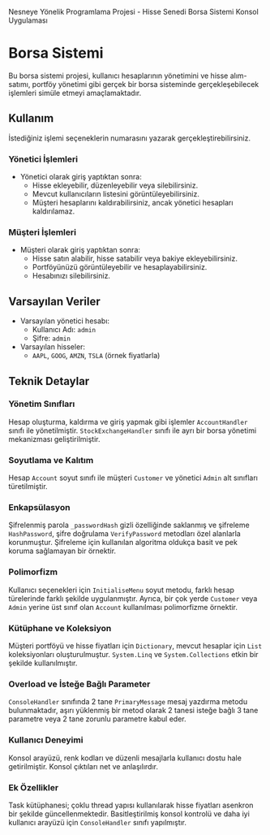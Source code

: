 Nesneye Yönelik Programlama Projesi - Hisse Senedi Borsa Sistemi Konsol Uygulaması

# Borsa Sistemi
Bu borsa sistemi projesi, kullanıcı hesaplarının yönetimini ve hisse alım-satımı, portföy yönetimi gibi gerçek bir borsa sisteminde gerçekleşebilecek işlemleri simüle etmeyi amaçlamaktadır.

## Kullanım
İstediğiniz işlemi seçeneklerin numarasını yazarak gerçekleştirebilirsiniz.

### Yönetici İşlemleri
- Yönetici olarak giriş yaptıktan sonra:
  - Hisse ekleyebilir, düzenleyebilir veya silebilirsiniz.
  - Mevcut kullanıcıların listesini görüntüleyebilirsiniz.
  - Müşteri hesaplarını kaldırabilirsiniz, ancak yönetici hesapları kaldırılamaz.

### Müşteri İşlemleri
- Müşteri olarak giriş yaptıktan sonra:
  - Hisse satın alabilir, hisse satabilir veya bakiye ekleyebilirsiniz.
  - Portföyünüzü görüntüleyebilir ve hesaplayabilirsiniz.
  - Hesabınızı silebilirsiniz.

## Varsayılan Veriler
- Varsayılan yönetici hesabı:
  - Kullanıcı Adı: `admin`
  - Şifre: `admin`
- Varsayılan hisseler:
  - `AAPL`, `GOOG`, `AMZN`, `TSLA` (örnek fiyatlarla)

## Teknik Detaylar

### Yönetim Sınıfları
Hesap oluşturma, kaldırma ve giriş yapmak gibi işlemler `AccountHandler` sınıfı ile yönetilmiştir.
`StockExchangeHandler` sınıfı ile ayrı bir borsa yönetimi mekanizması geliştirilmiştir.

### Soyutlama ve Kalıtım
Hesap `Account` soyut sınıfı ile müşteri `Customer` ve yönetici `Admin` alt sınıfları türetilmiştir.

### Enkapsülasyon
Şifrelenmiş parola `_passwordHash` gizli özelliğinde saklanmış ve şifreleme `HashPassword`, şifre doğrulama `VerifyPassword` metodları özel alanlarla korunmuştur.
Şifreleme için kullanılan algoritma oldukça basit ve pek koruma sağlamayan bir örnektir.

### Polimorfizm
Kullanıcı seçenekleri için `InitialiseMenu` soyut metodu, farklı hesap türelerinde farklı şekilde uygulanmıştır.
Ayrıca, bir çok yerde `Customer` veya `Admin` yerine üst sınıf olan `Account` kullanılması polimorfizme örnektir.

### Kütüphane ve Koleksiyon
Müşteri portföyü ve hisse fiyatları için `Dictionary`, mevcut hesaplar için `List` koleksiyonları oluşturulmuştur.
`System.Linq` ve `System.Collections` etkin bir şekilde kullanılmıştır.

### Overload ve İsteğe Bağlı Parameter
`ConsoleHandler` sınıfında 2 tane `PrimaryMessage` mesaj yazdırma metodu bulunmaktadır, aşırı yüklenmiş bir metod olarak 2 tanesi isteğe bağlı 3 tane parametre veya 2 tane zorunlu parametre kabul eder.

### Kullanıcı Deneyimi
Konsol arayüzü, renk kodları ve düzenli mesajlarla kullanıcı dostu hale getirilmiştir. Konsol çıktıları net ve anlaşılırdır.

### Ek Özellikler
Task kütüphanesi; çoklu thread yapısı kullanılarak hisse fiyatları asenkron bir şekilde güncellenmektedir.
Basitleştirilmiş konsol kontrolü ve daha iyi kullanıcı arayüzü için `ConsoleHandler` sınıfı yapılmıştır.
